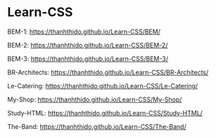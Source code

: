 # Learn-CSS

BEM-1: https://thanhthido.github.io/Learn-CSS/BEM/

BEM-2: https://thanhthido.github.io/Learn-CSS/BEM-2/

BEM-3: https://thanhthido.github.io/Learn-CSS/BEM-3/

BR-Architects: https://thanhthido.github.io/Learn-CSS/BR-Architects/

Le-Catering: https://thanhthido.github.io/Learn-CSS/Le-Catering/

My-Shop: https://thanhthido.github.io/Learn-CSS/My-Shop/

Study-HTML: https://thanhthido.github.io/Learn-CSS/Study-HTML/

The-Band: https://thanhthido.github.io/Learn-CSS/The-Band/
